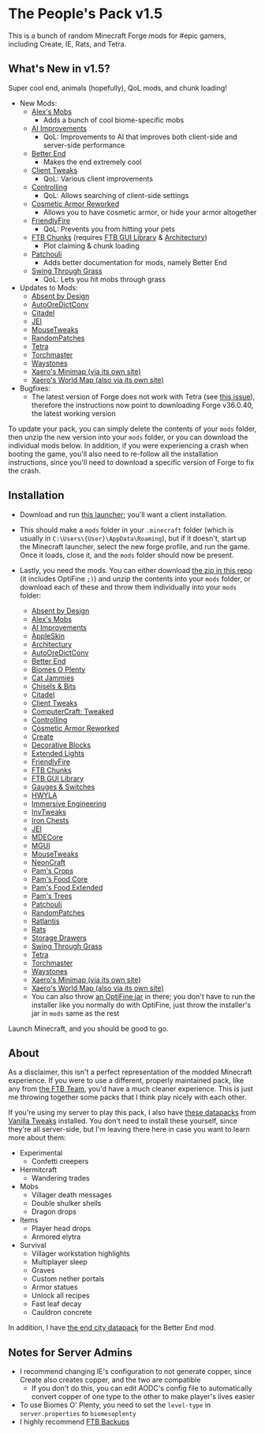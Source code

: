 # The People's Pack v1.5

This is a bunch of random Minecraft Forge mods for #epic gamers, including Create, IE, Rats, and Tetra.

## What's New in v1.5?

Super cool end, animals (hopefully), QoL mods, and chunk loading!

* New Mods:
  * [Alex's Mobs](https://media.forgecdn.net/files/3213/812/alexsmobs-1.6.0.jar)
    * Adds a bunch of cool biome-specific mobs
  * [AI Improvements](https://media.forgecdn.net/files/3031/978/AI-Improvements-1.16.2-0.3.0.jar)
    * QoL: Improvements to AI that improves both client-side and server-side performance
  * [Better End](https://media.forgecdn.net/files/3209/506/betterendforge-1.16.4-1.5.0.jar)
    * Makes the end extremely cool
  * [Client Tweaks](https://media.forgecdn.net/files/3222/131/ClientTweaks_1.16.3-5.3.0.jar)
    * QoL: Various client improvements
  * [Controlling](https://media.forgecdn.net/files/3200/753/Controlling-7.0.0.13.jar)
    * QoL: Allows searching of client-side settings
  * [Cosmetic Armor Reworked](https://media.forgecdn.net/files/3205/904/CosmeticArmorReworked-1.16.5-v1b.jar)
    * Allows you to have cosmetic armor, or hide your armor altogether
  * [FriendlyFire](https://media.forgecdn.net/files/3183/918/FriendlyFire-1.16.5-7.0.1.jar)
    * QoL: Prevents you from hitting your pets
  * [FTB Chunks](https://media.forgecdn.net/files/3189/22/ftb-chunks-1604.2.2.62.jar) (requires [FTB GUI Library](https://media.forgecdn.net/files/3214/262/ftb-gui-library-1605.2.1.40-forge.jar) & [Architectury](https://media.forgecdn.net/files/3218/917/architectury-1.8.128-forge.jar))
    * Plot claiming & chunk loading
  * [Patchouli](https://media.forgecdn.net/files/3204/37/Patchouli-1.16.4-50.jar)
    * Adds better documentation for mods, namely Better End
  * [Swing Through Grass](https://media.forgecdn.net/files/3103/28/swingthroughgrass-1.16.4-1.5.3.jar)
    * QoL: Lets you hit mobs through grass
* Updates to Mods:
  * [Absent by Design](https://media.forgecdn.net/files/3213/954/absentbydesign-1.16.5-1.4.1.jar)
  * [AutoOreDictConv](https://media.forgecdn.net/files/3212/354/autooredictconv-1.16.4-16.1.8.jar)
  * [Citadel](https://media.forgecdn.net/files/3220/917/citadel-1.6.2.jar)
  * [JEI](https://media.forgecdn.net/files/3192/904/jei-1.16.4-7.6.1.71.jar)
  * [MouseTweaks](https://media.forgecdn.net/files/3202/662/MouseTweaks-2.14-mc1.16.2.jar)
  * [RandomPatches](https://media.forgecdn.net/files/3211/323/randompatches-2.4.4-forge.jar)
  * [Tetra](https://media.forgecdn.net/files/3201/109/tetra-1.16.4-3.6.1.jar)
  * [Torchmaster](hhttps://media.forgecdn.net/files/3170/451/torchmaster-2.3.6.jar)
  * [Waystones](https://media.forgecdn.net/files/3222/129/Waystones_1.16.5-7.4.0.jar)
  * [Xaero's Minimap (via its own site)](https://chocolateminecraft.com/mods2/minimap/Xaeros_Minimap_21.4.1_Forge_1.16.5.jar)
  * [Xaero's World Map (also via its own site)](https://chocolateminecraft.com/mods2/worldmap/XaerosWorldMap_1.12.1_Forge_1.16.5.jar)
* Bugfixes:
  * The latest version of Forge does not work with Tetra (see [this issue](https://github.com/mickelus/tetra/issues/365)), therefore the instructions now point to downloading Forge v36.0.40, the latest working version

To update your pack, you can simply delete the contents of your `mods` folder, then unzip the new version into your `mods` folder, or you can download the individual mods below.
In addition, if you were experiencing a crash when booting the game, you'll also need to re-follow all the installation instructions, since you'll need to download a specific version of Forge to fix the crash.

## Installation

* Download and run [this launcher](https://files.minecraftforge.net/maven/net/minecraftforge/forge/1.16.5-36.0.40/forge-1.16.5-36.0.40-installer.jar); you'll want a client installation.
* This should make a `mods` folder in your `.minecraft` folder (which is usually in `C:\Users\{User}\AppData\Roaming`), but if it doesn't, start up the Minecraft launcher, select the new forge profile, and run the game.
Once it loads, close it, and the `mods` folder should now be present.

* Lastly, you need the mods.
You can either download [the zip in this repo](./peoples-pack-v1.5.zip) (it includes OptiFine `;)`) and unzip the contents into your `mods` folder, or download each of these and throw them individually into your `mods` folder:
  * [Absent by Design](https://media.forgecdn.net/files/3213/954/absentbydesign-1.16.5-1.4.1.jar)
  * [Alex's Mobs](https://media.forgecdn.net/files/3213/812/alexsmobs-1.6.0.jar)
  * [AI Improvements](https://media.forgecdn.net/files/3031/978/AI-Improvements-1.16.2-0.3.0.jar)
  * [AppleSkin](https://media.forgecdn.net/files/3035/787/AppleSkin-mc1.16.2-forge-1.0.14.jar)
  * [Architectury](https://media.forgecdn.net/files/3218/917/architectury-1.8.128-forge.jar)
  * [AutoOreDictConv](https://media.forgecdn.net/files/3212/354/autooredictconv-1.16.4-16.1.8.jar)
  * [Better End](https://media.forgecdn.net/files/3209/506/betterendforge-1.16.4-1.5.0.jar)
  * [Biomes O Plenty](https://media.forgecdn.net/files/3181/401/BiomesOPlenty-1.16.4-13.0.0.431-universal.jar)
  * [Cat Jammies](https://media.forgecdn.net/files/3150/242/catjammies-1.0.0.jar)
  * [Chisels & Bits](https://media.forgecdn.net/files/3176/33/chiselsandbits-0.2.10-RELEASE.jar)
  * [Citadel](https://media.forgecdn.net/files/3220/917/citadel-1.6.2.jar)
  * [Client Tweaks](https://media.forgecdn.net/files/3222/131/ClientTweaks_1.16.3-5.3.0.jar)
  * [ComputerCraft: Tweaked](https://media.forgecdn.net/files/3170/424/cc-tweaked-1.16.4-1.95.2.jar)
  * [Controlling](https://media.forgecdn.net/files/3200/753/Controlling-7.0.0.13.jar)
  * [Cosmetic Armor Reworked](https://media.forgecdn.net/files/3205/904/CosmeticArmorReworked-1.16.5-v1b.jar)
  * [Create](https://media.forgecdn.net/files/3167/531/create-mc1.16.3_v0.3e.jar)
  * [Decorative Blocks](https://media.forgecdn.net/files/3166/283/decorative_blocks-1.16.4-1.7.2.jar)
  * [Extended Lights](https://media.forgecdn.net/files/3144/281/extlights-3.3.jar)
  * [FriendlyFire](https://media.forgecdn.net/files/3183/918/FriendlyFire-1.16.5-7.0.1.jar)
  * [FTB Chunks](https://media.forgecdn.net/files/3189/22/ftb-chunks-1604.2.2.62.jar)
  * [FTB GUI Library](https://media.forgecdn.net/files/3214/262/ftb-gui-library-1605.2.1.40-forge.jar)
  * [Gauges & Switches](https://media.forgecdn.net/files/3179/484/rsgauges-1.16.4-1.2.8.jar)
  * [HWYLA](https://media.forgecdn.net/files/3033/593/Hwyla-forge-1.10.11-B78_1.16.2.jar)
  * [Immersive Engineering](https://media.forgecdn.net/files/3189/63/ImmersiveEngineering-1.16.5-4.2.1-131.jar)
  * [InvTweaks](https://media.forgecdn.net/files/3102/237/invtweaks-1.16.4-1.0.1.jar)
  * [Iron Chests](https://media.forgecdn.net/files/3105/315/ironchest-1.16.4-11.2.10.jar)
  * [JEI](https://media.forgecdn.net/files/3192/904/jei-1.16.4-7.6.1.71.jar)
  * [MDECore](https://media.forgecdn.net/files/3118/780/mdecore-1.16.4-16.1.0.jar)
  * [MGUI](https://media.forgecdn.net/files/3104/239/mgui-1.16.4-3.1.3.jar)
  * [MouseTweaks](https://media.forgecdn.net/files/3202/662/MouseTweaks-2.14-mc1.16.2.jar)
  * [NeonCraft](https://media.forgecdn.net/files/3050/909/neoncraft-2.1.jar)
  * [Pam's Crops](https://media.forgecdn.net/files/3076/451/pamhc2crops-1.16.3-1.0.1.jar)
  * [Pam's Food Core](https://media.forgecdn.net/files/3190/867/pamhc2foodcore-1.16.3-1.0.2.jar)
  * [Pam's Food Extended](https://media.forgecdn.net/files/3190/664/pamhc2foodextended-1.16.3-1.0.1.jar)
  * [Pam's Trees](https://media.forgecdn.net/files/3117/43/pamhc2trees-1.16.3-1.0.0.jar)
  * [Patchouli](https://media.forgecdn.net/files/3204/37/Patchouli-1.16.4-50.jar)
  * [RandomPatches](https://media.forgecdn.net/files/3211/323/randompatches-2.4.4-forge.jar)
  * [Ratlantis](https://media.forgecdn.net/files/3072/700/ratlantis-1.0.0-1.16.3.jar)
  * [Rats](https://media.forgecdn.net/files/3189/312/rats-7.1.1-1.16.5.jar)
  * [Storage Drawers](https://media.forgecdn.net/files/3180/569/StorageDrawers-1.16.3-8.2.2.jar)
  * [Swing Through Grass](https://media.forgecdn.net/files/3103/28/swingthroughgrass-1.16.4-1.5.3.jar)
  * [Tetra](https://media.forgecdn.net/files/3201/109/tetra-1.16.4-3.6.1.jar)
  * [Torchmaster](hhttps://media.forgecdn.net/files/3170/451/torchmaster-2.3.6.jar)
  * [Waystones](https://media.forgecdn.net/files/3222/129/Waystones_1.16.5-7.4.0.jar)
  * [Xaero's Minimap (via its own site)](https://chocolateminecraft.com/mods2/minimap/Xaeros_Minimap_21.4.1_Forge_1.16.5.jar)
  * [Xaero's World Map (also via its own site)](https://chocolateminecraft.com/mods2/worldmap/XaerosWorldMap_1.12.1_Forge_1.16.5.jar)
  * You can also throw [an OptiFine jar](https://optifine.net/downloads) in there; you don't have to run the installer like you normally do with OptiFine, just throw the installer's jar in `mods` same as the rest

Launch Minecraft, and you should be good to go.

## About

As a disclaimer, this isn't a perfect representation of the modded Minecraft experience.
If you were to use a different, properly maintained pack, like any from [the FTB Team](https://feed-the-beast.com/), you'd have a much cleaner experience.
This is just me throwing together some packs that I think play nicely with each other.

If you're using my server to play this pack, I also have [these datapacks](https://vanillatweaks.net/share#KK8V5D) from [Vanilla Tweaks](https://vanillatweaks.net/picker/datapacks/) installed.
You don't need to install these yourself, since they're all server-side, but I'm leaving there here in case you want to learn more about them:
* Experimental
  * Confetti creepers
* Hermitcraft
  * Wandering trades
* Mobs
  * Villager death messages
  * Double shulker shells
  * Dragon drops
* Items
  * Player head drops
  * Armored elytra
* Survival
  * Villager workstation highlights
  * Multiplayer sleep
  * Graves
  * Custom nether portals
  * Armor statues
  * Unlock all recipes
  * Fast leaf decay
  * Cauldron concrete

In addition, I have [the end city datapack](https://www.planetminecraft.com/data-pack/end-city-for-better-end-forge-port/) for the Better End mod.

## Notes for Server Admins

* I recommend changing IE's configuration to not generate copper, since Create also creates copper, and the two are compatible
  * If you don't do this, you can edit AODC's config file to automatically convert copper of one type to the other to make player's lives easier
* To use Biomes O' Plenty, you need to set the `level-type` in `server.properties` to `biomesoplenty`
* I highly recommend [FTB Backups](https://media.forgecdn.net/files/3038/811/ftb-backups-2.1.1.6.jar)
